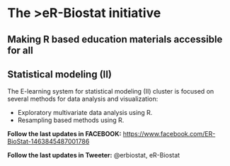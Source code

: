 # The >eR-Biostat initiative
## Making R based education materials accessible for all
## Statistical modeling (II)
The E-learning system for  statistical modeling (II) cluster is focused on several methods for data analysis and visualization:
* Exploratory multivariate data analysis using R.
* Resampling based methods using R.
  
**Follow the last updates in FACEBOOK:** https://www.facebook.com/ER-BioStat-1463845487001786

**Follow the last updates in Tweeter:** @erbiostat, eR-Biostat



